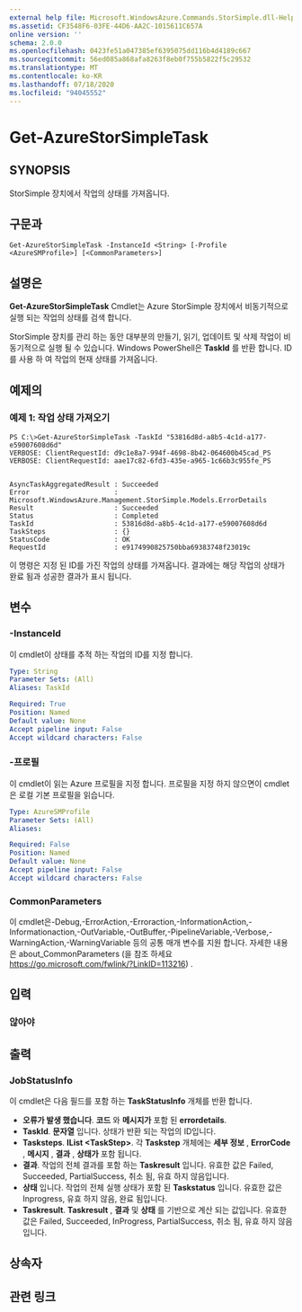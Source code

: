 ```yaml
---
external help file: Microsoft.WindowsAzure.Commands.StorSimple.dll-Help.xml
ms.assetid: CF3548F6-03FE-44D6-AA2C-1015611C657A
online version: ''
schema: 2.0.0
ms.openlocfilehash: 0423fe51a047385ef6395075dd116b4d4189c667
ms.sourcegitcommit: 56ed085a868afa8263f8eb0f755b5822f5c29532
ms.translationtype: MT
ms.contentlocale: ko-KR
ms.lasthandoff: 07/18/2020
ms.locfileid: "94045552"
---
```

# Get-AzureStorSimpleTask

## SYNOPSIS
StorSimple 장치에서 작업의 상태를 가져옵니다.

## 구문과

```
Get-AzureStorSimpleTask -InstanceId <String> [-Profile <AzureSMProfile>] [<CommonParameters>]
```

## 설명은
**Get-AzureStorSimpleTask** Cmdlet는 Azure StorSimple 장치에서 비동기적으로 실행 되는 작업의 상태를 검색 합니다.

StorSimple 장치를 관리 하는 동안 대부분의 만들기, 읽기, 업데이트 및 삭제 작업이 비동기적으로 실행 될 수 있습니다.
Windows PowerShell은 **TaskId** 를 반환 합니다.
ID를 사용 하 여 작업의 현재 상태를 가져옵니다.

## 예제의

### 예제 1: 작업 상태 가져오기
```
PS C:\>Get-AzureStorSimpleTask -TaskId "53816d8d-a8b5-4c1d-a177-e59007608d6d"
VERBOSE: ClientRequestId: d9c1e8a7-994f-4698-8b42-064600b45cad_PS
VERBOSE: ClientRequestId: aae17c82-6fd3-435e-a965-1c66b3c955fe_PS


AsyncTaskAggregatedResult : Succeeded
Error                     : Microsoft.WindowsAzure.Management.StorSimple.Models.ErrorDetails
Result                    : Succeeded
Status                    : Completed
TaskId                    : 53816d8d-a8b5-4c1d-a177-e59007608d6d
TaskSteps                 : {}
StatusCode                : OK
RequestId                 : e9174990825750bba69383748f23019c
```

이 명령은 지정 된 ID를 가진 작업의 상태를 가져옵니다.
결과에는 해당 작업의 상태가 완료 됨과 성공한 결과가 표시 됩니다.

## 변수

### -InstanceId
이 cmdlet이 상태를 추적 하는 작업의 ID를 지정 합니다.

```yaml
Type: String
Parameter Sets: (All)
Aliases: TaskId

Required: True
Position: Named
Default value: None
Accept pipeline input: False
Accept wildcard characters: False
```

### -프로필
이 cmdlet이 읽는 Azure 프로필을 지정 합니다.
프로필을 지정 하지 않으면이 cmdlet은 로컬 기본 프로필을 읽습니다.

```yaml
Type: AzureSMProfile
Parameter Sets: (All)
Aliases: 

Required: False
Position: Named
Default value: None
Accept pipeline input: False
Accept wildcard characters: False
```

### CommonParameters
이 cmdlet은-Debug,-ErrorAction,-Erroraction,-InformationAction,-Informationaction,-OutVariable,-OutBuffer,-PipelineVariable,-Verbose,-WarningAction,-WarningVariable 등의 공통 매개 변수를 지원 합니다. 자세한 내용은 about_CommonParameters (을 참조 하세요 https://go.microsoft.com/fwlink/?LinkID=113216) .

## 입력

### 않아야

## 출력

### JobStatusInfo
이 cmdlet은 다음 필드를 포함 하는 **TaskStatusInfo** 개체를 반환 합니다. 

- **오류가 발생 했습니다**.
**코드** 와 **메시지가** 포함 된 **errordetails**.
- **TaskId**.
**문자열** 입니다.
상태가 반환 되는 작업의 ID입니다.
- **Tasksteps**.
**IList \<TaskStep\>**.
각 **Taskstep** 개체에는 **세부 정보** , **ErrorCode** , **메시지** , **결과** , **상태가** 포함 됩니다.
- **결과**.
작업의 전체 결과를 포함 하는 **Taskresult** 입니다.
유효한 값은 Failed, Succeeded, PartialSuccess, 취소 됨, 유효 하지 않음입니다.
- **상태** 입니다.
작업의 전체 실행 상태가 포함 된 **Taskstatus** 입니다.
유효한 값은 Inprogress, 유효 하지 않음, 완료 됨입니다.
- **Taskresult**.
**Taskresult** , **결과** 및 **상태** 를 기반으로 계산 되는 값입니다.
유효한 값은 Failed, Succeeded, InProgress, PartialSuccess, 취소 됨, 유효 하지 않음입니다.

## 상속자

## 관련 링크

